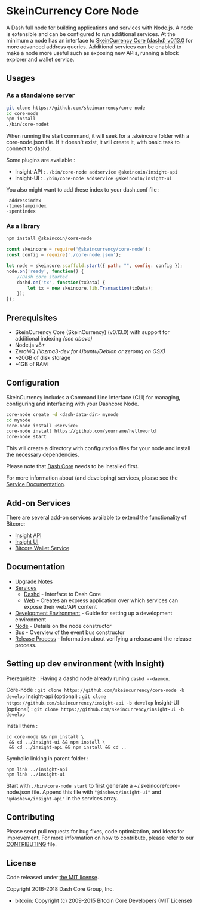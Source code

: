 SkeinCurrency Core Node
============

A Dash full node for building applications and services with Node.js. A node is extensible and can be configured to run additional services. At the minimum a node has an interface to [SkeinCurrency Core (dashd) v0.13.0](https://github.com/dashpay/dash/tree/v0.13.0.x) for more advanced address queries. Additional services can be enabled to make a node more useful such as exposing new APIs, running a block explorer and wallet service.

## Usages

### As a standalone server

```bash
git clone https://github.com/skeincurrency/core-node
cd core-node
npm install
./bin/core-nodet
```

When running the start command, it will seek for a .skeincore folder with a core-node.json file.
If it doesn't exist, it will create it, with basic task to connect to dashd.

Some plugins are available :

- Insight-API : `./bin/core-node addservice @skeincoin/insight-api`
- Insight-UI : `./bin/core-node addservice @skeincoin/insight-ui`

You also might want to add these index to your dash.conf file :
```
-addressindex
-timestampindex
-spentindex
```

### As a library

```bash
npm install @skeincoin/core-node
```

```javascript
const skeincore = require('@skeincurrency/core-node');
const config = require('./core-node.json');

let node = skeincore.scaffold.start({ path: "", config: config });
node.on('ready', function() {
    //Dash core started
    dashd.on('tx', function(txData) {
        let tx = new skeincore.lib.Transaction(txData);
    });
});
```

## Prerequisites

- SkeinCurrency Core (SkeinCurrency) (v0.13.0) with support for additional indexing *(see above)*
- Node.js v8+
- ZeroMQ *(libzmq3-dev for Ubuntu/Debian or zeromq on OSX)*
- ~20GB of disk storage
- ~1GB of RAM

## Configuration

SkeinCurrency includes a Command Line Interface (CLI) for managing, configuring and interfacing with your Dashcore Node.

```bash
core-node create -d <dash-data-dir> mynode
cd mynode
core-node install <service>
core-node install https://github.com/yourname/helloworld
core-node start
```

This will create a directory with configuration files for your node and install the necessary dependencies.

Please note that [Dash Core](https://github.com/dashpay/dash/tree/master) needs to be installed first.

For more information about (and developing) services, please see the [Service Documentation](docs/services.md).

## Add-on Services

There are several add-on services available to extend the functionality of Bitcore:

- [Insight API](https://github.com/dashevo/insight-api/tree/master)
- [Insight UI](https://github.com/dashevo/insight-ui/tree/master)
- [Bitcore Wallet Service](https://github.com/dashevo/skeincore-wallet-service/tree/master)

## Documentation

- [Upgrade Notes](docs/upgrade.md)
- [Services](docs/services.md)
  - [Dashd](docs/services/dashd.md) - Interface to Dash Core
  - [Web](docs/services/web.md) - Creates an express application over which services can expose their web/API content
- [Development Environment](docs/development.md) - Guide for setting up a development environment
- [Node](docs/node.md) - Details on the node constructor
- [Bus](docs/bus.md) - Overview of the event bus constructor
- [Release Process](docs/release.md) - Information about verifying a release and the release process.


## Setting up dev environment (with Insight)

Prerequisite : Having a dashd node already runing `dashd --daemon`.

Core-node : `git clone https://github.com/skeincurrency/core-node -b develop`
Insight-api (optional) : `git clone https://github.com/skeincurrency/insight-api -b develop`
Insight-UI (optional) : `git clone https://github.com/skeincurrency/insight-ui -b develop`

Install them :
```
cd core-node && npm install \
 && cd ../insight-ui && npm install \
 && cd ../insight-api && npm install && cd ..
```

Symbolic linking in parent folder :
```
npm link ../insight-api
npm link ../insight-ui
```

Start with `./bin/core-node start` to first generate a ~/.skeincore/core-node.json file.
Append this file with `"@dashevo/insight-ui"` and `"@dashevo/insight-api"` in the services array.

## Contributing

Please send pull requests for bug fixes, code optimization, and ideas for improvement. For more information on how to contribute, please refer to our [CONTRIBUTING](https://github.com/dashevo/skeincore/blob/master/CONTRIBUTING.md) file.

## License

Code released under [the MIT license](https://github.com/dashevo/core-node/blob/master/LICENSE).

Copyright 2016-2018 Dash Core Group, Inc.

- bitcoin: Copyright (c) 2009-2015 Bitcoin Core Developers (MIT License)

